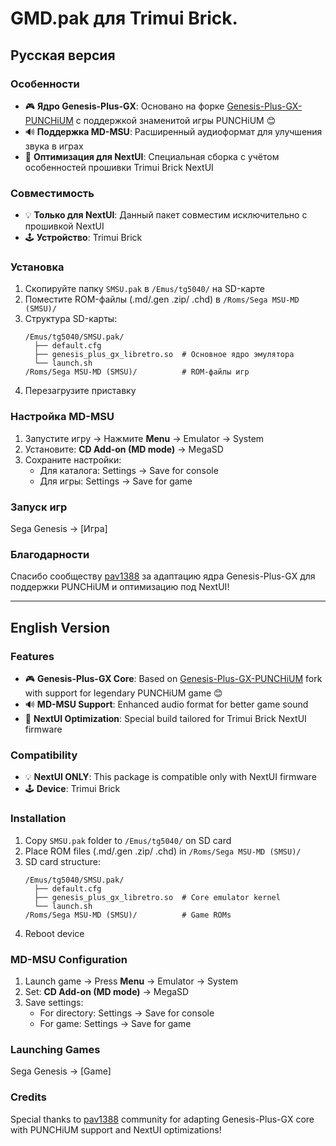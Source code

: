 # GMD.pak для Trimui Brick.

## Русская версия

### Особенности
- 🎮 **Ядро Genesis-Plus-GX**: Основано на форке [Genesis-Plus-GX-PUNCHiUM](https://github.com/pav1388/Genesis-Plus-GX-PUNCHiUM) с поддержкой знаменитой игры PUNCHiUM 😊
- 🔊 **Поддержка MD-MSU**: Расширенный аудиоформат для улучшения звука в играх
- 🚀 **Оптимизация для NextUI**: Специальная сборка с учётом особенностей прошивки Trimui Brick NextUI

### Совместимость
- 💡 **Только для NextUI**: Данный пакет совместим исключительно с прошивкой NextUI
- 🕹️ **Устройство**: Trimui Brick

### Установка
1. Скопируйте папку `SMSU.pak` в `/Emus/tg5040/` на SD-карте
2. Поместите ROM-файлы (.md/.gen .zip/ .chd) в `/Roms/Sega MSU-MD (SMSU)/`
3. Структура SD-карты:
   ```
   /Emus/tg5040/SMSU.pak/
     ├── default.cfg
     ├── genesis_plus_gx_libretro.so  # Основное ядро эмулятора
     └── launch.sh
   /Roms/Sega MSU-MD (SMSU)/          # ROM-файлы игр
   ```
4. Перезагрузите приставку

### Настройка MD-MSU
1. Запустите игру → Нажмите **Menu** → Emulator → System
2. Установите:
   **CD Add-on (MD mode)** → MegaSD
3. Сохраните настройки:
   - Для каталога: Settings → Save for console
   - Для игры: Settings → Save for game

### Запуск игр
Sega Genesis → [Игра]

### Благодарности
Спасибо сообществу [pav1388](https://github.com/pav1388) за адаптацию ядра Genesis-Plus-GX для поддержки PUNCHiUM и оптимизацию под NextUI!

---

## English Version

### Features
- 🎮 **Genesis-Plus-GX Core**: Based on [Genesis-Plus-GX-PUNCHiUM](https://github.com/pav1388/Genesis-Plus-GX-PUNCHiUM) fork with support for legendary PUNCHiUM game 😊
- 🔊 **MD-MSU Support**: Enhanced audio format for better game sound
- 🚀 **NextUI Optimization**: Special build tailored for Trimui Brick NextUI firmware

### Compatibility
- 💡 **NextUI ONLY**: This package is compatible only with NextUI firmware
- 🕹️ **Device**: Trimui Brick

### Installation
1. Copy `SMSU.pak` folder to `/Emus/tg5040/` on SD card
2. Place ROM files (.md/.gen .zip/ .chd) in `/Roms/Sega MSU-MD (SMSU)/`
3. SD card structure:
   ```
   /Emus/tg5040/SMSU.pak/
     ├── default.cfg
     ├── genesis_plus_gx_libretro.so  # Core emulator kernel
     └── launch.sh
   /Roms/Sega MSU-MD (SMSU)/          # Game ROMs
   ```
4. Reboot device

### MD-MSU Configuration
1. Launch game → Press **Menu** → Emulator → System
2. Set:
   **CD Add-on (MD mode)** → MegaSD
3. Save settings:
   - For directory: Settings → Save for console
   - For game: Settings → Save for game

### Launching Games
Sega Genesis → [Game]

### Credits
Special thanks to [pav1388](https://github.com/pav1388) community for adapting Genesis-Plus-GX core with PUNCHiUM support and NextUI optimizations!